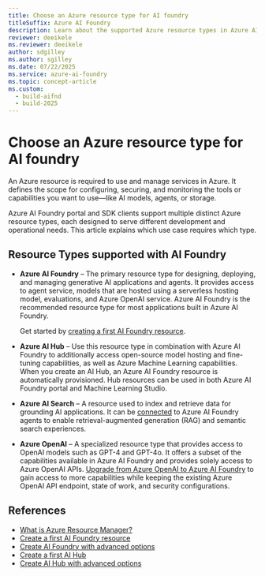 ```yaml
---
title: Choose an Azure resource type for AI foundry
titleSuffix: Azure AI Foundry
description: Learn about the supported Azure resource types in Azure AI Foundry portal.
reviewer: deeikele
ms.reviewer: deeikele
author: sdgilley
ms.author: sgilley
ms.date: 07/22/2025
ms.service: azure-ai-foundry
ms.topic: concept-article
ms.custom:
  - build-aifnd
  - build-2025
---
```


# Choose an Azure resource type for AI foundry

An Azure resource is required to use and manage services in Azure. It defines the scope for configuring, securing, and monitoring the tools or capabilities you want to use—like AI models, agents, or storage.

Azure AI Foundry portal and SDK clients support multiple distinct Azure resource types, each designed to serve different development and operational needs. This article explains which use case requires which type.

## Resource Types supported with AI Foundry

* **Azure AI Foundry** – The primary resource type for designing, deploying, and managing generative AI applications and agents. It provides access to agent service, models that are hosted using a serverless hosting model, evaluations, and Azure OpenAI service. Azure AI Foundry is the recommended resource type for most applications built in Azure AI Foundry. 
 
  Get started by [creating a first AI Foundry resource](../../ai-services/multi-service-resource.md?context=/azure/ai-foundry/context/context).

* **Azure AI Hub** – Use this resource type in combination with Azure AI Foundry to additionally access open-source model hosting and fine-tuning capabilities, as well as Azure Machine Learning capabilities. When you create an AI Hub, an Azure AI Foundry resource is automatically provisioned. Hub resources can be used in both Azure AI Foundry portal and Machine Learning Studio.

* **Azure AI Search** – A resource used to index and retrieve data for grounding AI applications. It can be [connected](../how-to/connections-add.md) to Azure AI Foundry agents to enable retrieval-augmented generation (RAG) and semantic search experiences.

* **Azure OpenAI** – A specialized resource type that provides access to OpenAI models such as GPT-4 and GPT-4o. It offers a subset of the capabilities available in Azure AI Foundry and provides solely access to Azure OpenAI APIs. [Upgrade from Azure OpenAI to Azure AI Foundry](../how-to/upgrade-azure-openai.md) to gain access to more capabilities while keeping the existing Azure OpenAI API endpoint, state of work, and security configurations.

## References

* [What is Azure Resource Manager?](/azure/azure-resource-manager/management/overview)
* [Create a first AI Foundry resource](../../ai-services/multi-service-resource.md?context=/azure/ai-foundry/context/context)
* [Create AI Foundry with advanced options](../how-to/create-resource-template.md)
* [Create a first AI Hub](../how-to/create-azure-ai-resource.md)
* [Create AI Hub with advanced options](../how-to/create-azure-ai-hub-template.md)
